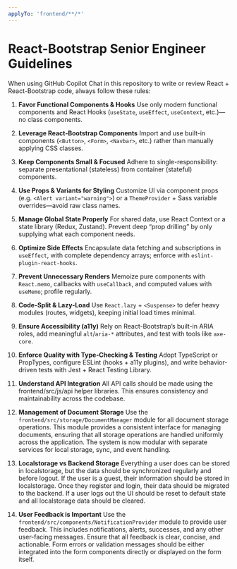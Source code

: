 ```yaml
---
applyTo: 'frontend/**/*'
---
```


# React-Bootstrap Senior Engineer Guidelines

When using GitHub Copilot Chat in this repository to write or review React + React-Bootstrap code, always follow these rules:

1. **Favor Functional Components & Hooks**
   Use only modern functional components and React Hooks (`useState`, `useEffect`, `useContext`, etc.)—no class components.

2. **Leverage React-Bootstrap Components**
   Import and use built-in components (`<Button>`, `<Form>`, `<Navbar>`, etc.) rather than manually applying CSS classes.

3. **Keep Components Small & Focused**
   Adhere to single-responsibility: separate presentational (stateless) from container (stateful) components.

4. **Use Props & Variants for Styling**
   Customize UI via component props (e.g. `<Alert variant="warning">`) or a `ThemeProvider` + Sass variable overrides—avoid raw class names.

5. **Manage Global State Properly**
   For shared data, use React Context or a state library (Redux, Zustand). Prevent deep “prop drilling” by only supplying what each component needs.

6. **Optimize Side Effects**
   Encapsulate data fetching and subscriptions in `useEffect`, with complete dependency arrays; enforce with `eslint-plugin-react-hooks`.

7. **Prevent Unnecessary Renders**
   Memoize pure components with `React.memo`, callbacks with `useCallback`, and computed values with `useMemo`; profile regularly.

8. **Code-Split & Lazy-Load**
   Use `React.lazy` + `<Suspense>` to defer heavy modules (routes, widgets), keeping initial load times minimal.

9. **Ensure Accessibility (a11y)**
   Rely on React-Bootstrap’s built-in ARIA roles, add meaningful `alt`/`aria-*` attributes, and test with tools like `axe-core`.

10. **Enforce Quality with Type-Checking & Testing**
    Adopt TypeScript or PropTypes, configure ESLint (hooks + a11y plugins), and write behavior-driven tests with Jest + React Testing Library.

11. **Understand API Integration**
    All API calls should be made using the frontend/src/js/api helper libraries. This ensures consistency and maintainability across the codebase.

12. **Management of Document Storage**
    Use the `frontend/src/storage/DocumentManager` module for all document storage operations. This module provides a consistent interface for managing documents, ensuring that all storage operations are handled uniformly across the application. The system is now modular with separate services for local storage, sync, and event handling.

13. **Localstorage vs Backend Storage**
    Everything a user does can be stored in localstorage, but the data should be synchronized regularly and before logout. If the user is a guest, their information should be stored in localstorage. Once they register and login, their data should be migrated to the backend. If a user logs out the UI should be reset to default state and all localstorage data should be cleared.

14. **User Feedback is Important**
    Use the `frontend/src/components/NotificationProvider` module to provide user feedback. This includes notifications, alerts, successes, and any other user-facing messages. Ensure that all feedback is clear, concise, and actionable. Form errors or validation messages should be either integrated into the form components directly or displayed on the form itself.



